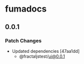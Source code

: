 # fumadocs

## 0.0.1

### Patch Changes

- Updated dependencies [47aa1dd]
  - @fractaljstest/ui@0.0.1

